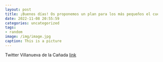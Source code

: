 ```yaml
---
layout: post
title: ¡Buenos días! Os proponemos un plan para los más pequeños el cuentacuentos “Tras, tras, cucú tras”, a cargo de Margarita del Ma...
date: 2022-11-08 20:55:59
categories: uncategorized
tags:
- random
image: /img/image.jpg
caption: This is a picture
---
```

Twitter Villanueva de la Cañada [link](https://twitter.com/AytoVDLCanada/status/1589891183001468929)

